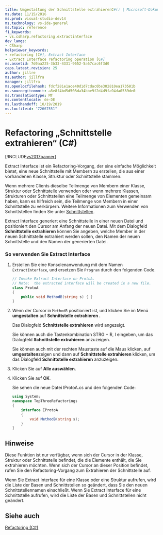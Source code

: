 ```yaml
---
title: Umgestaltung der Schnittstelle extrahierenC#() | Microsoft-Dokumentation
ms.date: 11/15/2016
ms.prod: visual-studio-dev14
ms.technology: vs-ide-general
ms.topic: reference
f1_keywords:
- vs.csharp.refactoring.extractinterface
dev_langs:
- CSharp
helpviewer_keywords:
- refactoring [C#], Extract Interface
- Extract Interface refactoring operation [C#]
ms.assetid: 7d0aa225-3b33-4331-9652-5a67cac6f3d0
caps.latest.revision: 25
author: jillre
ms.author: jillfra
manager: jillfra
ms.openlocfilehash: fdcf281e1ace40d1d7cdac0be302810ea173581b
ms.sourcegitcommit: a8e8f4bd5d508da34bbe9f2d4d9fa94da0539de0
ms.translationtype: MT
ms.contentlocale: de-DE
ms.lasthandoff: 10/19/2019
ms.locfileid: "72667551"
---
```

# <a name="extract-interface-refactoring-c"></a>Refactoring „Schnittstelle extrahieren“ (C#)
[!INCLUDE[vs2017banner](../includes/vs2017banner.md)]

Extract Interface ist ein Refactoring-Vorgang, der eine einfache Möglichkeit bietet, eine neue Schnittstelle mit Membern zu erstellen, die aus einer vorhandenen Klasse, Struktur oder Schnittstelle stammen.

 Wenn mehrere Clients dieselbe Teilmenge von Membern einer Klasse, Struktur oder Schnittstelle verwenden oder wenn mehrere Klassen, Strukturen oder Schnittstellen eine Teilmenge von Elementen gemeinsam haben, kann es hilfreich sein, die Teilmenge von Membern in einer Schnittstelle zu verkörpern. Weitere Informationen zum Verwenden von Schnittstellen finden Sie unter [Schnittstellen](https://msdn.microsoft.com/library/2feda177-ce11-432d-81b4-d50f5f35fd37).

 Extract Interface generiert eine Schnittstelle in einer neuen Datei und positioniert den Cursor am Anfang der neuen Datei. Mit dem Dialogfeld **Schnittstelle extrahieren** können Sie angeben, welche Member in der neuen Schnittstelle extrahiert werden sollen, den Namen der neuen Schnittstelle und den Namen der generierten Datei.

### <a name="to-use-extract-interface"></a>So verwenden Sie Extract Interface

1. Erstellen Sie eine Konsolenanwendung mit dem Namen `ExtractInterface`, und ersetzen Sie `Program` durch den folgenden Code.

    ```csharp
    // Invoke Extract Interface on ProtoA.
    // Note:  the extracted interface will be created in a new file.
    class ProtoA
    {
        public void MethodB(string s) { }
    }
    ```

2. Wenn der Cursor in `MethodB` positioniert ist, und klicken Sie im Menü **umgestalten** auf **Schnittstelle extrahieren** .

     Das Dialogfeld **Schnittstelle extrahieren** wird angezeigt.

     Sie können auch die Tastenkombination STRG + R, I eingeben, um das Dialogfeld **Schnittstelle extrahieren** anzuzeigen.

     Sie können auch mit der rechten Maustaste auf die Maus klicken, auf **umgestalten**zeigen und dann auf **Schnittstelle extrahieren** klicken, um das Dialogfeld **Schnittstelle extrahieren** anzuzeigen.

3. Klicken Sie auf **Alle auswählen**.

4. Klicken Sie auf **OK**.

     Sie sehen die neue Datei IProtoA.cs und den folgenden Code:

    ```csharp
    using System;
    namespace TopThreeRefactorings
    {
        interface IProtoA
        {
            void MethodB(string s);
        }
    }
    ```

## <a name="remarks"></a>Hinweise
 Diese Funktion ist nur verfügbar, wenn sich der Cursor in der Klasse, Struktur oder Schnittstelle befindet, die die Elemente enthält, die Sie extrahieren möchten. Wenn sich der Cursor an dieser Position befindet, rufen Sie den Refactoring-Vorgang zum Extrahieren der Schnittstelle auf.

 Wenn Sie Extract Interface für eine Klasse oder eine Struktur aufrufen, wird die Liste der Basen und Schnittstellen so geändert, dass Sie den neuen Schnittstellennamen einschließt. Wenn Sie Extract Interface für eine Schnittstelle aufrufen, wird die Liste der Basen und Schnittstellen nicht geändert.

## <a name="see-also"></a>Siehe auch
 [Refactoring (C#)](../csharp-ide/refactoring-csharp.md)